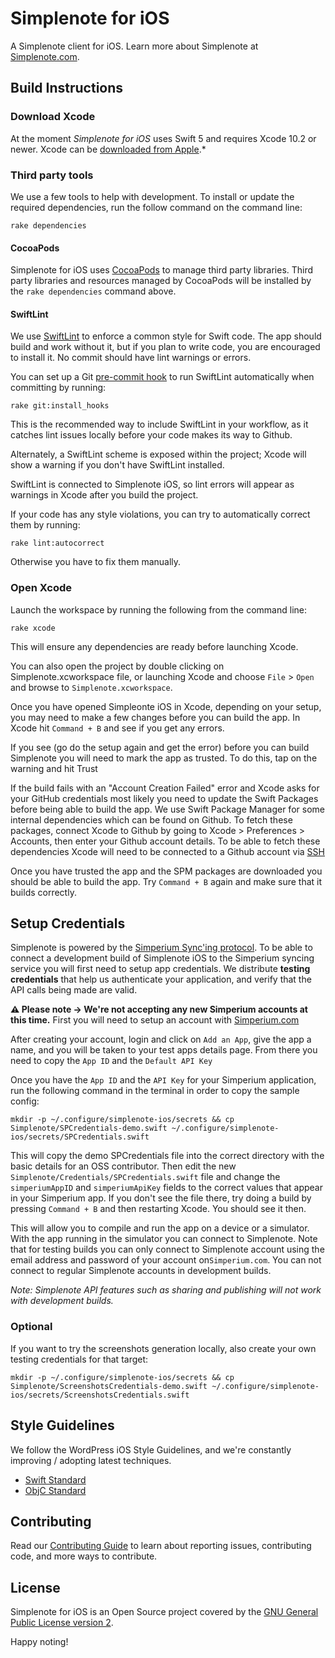 # Simplenote for iOS
A Simplenote client for iOS. Learn more about Simplenote at [Simplenote.com](https://simplenote.com).

## Build Instructions

### Download Xcode

At the moment *Simplenote for iOS* uses Swift 5 and requires Xcode 10.2 or newer. Xcode can be [downloaded from Apple](https://developer.apple.com/downloads/index.action).*

### Third party tools

We use a few tools to help with development. To install or update the required dependencies, run the follow command on the command line:

`rake dependencies`

#### CocoaPods

Simplenote for iOS uses [CocoaPods](http://cocoapods.org/) to manage third party libraries.
Third party libraries and resources managed by CocoaPods will be installed by the `rake dependencies` command above.

#### SwiftLint

We use [SwiftLint](https://github.com/realm/SwiftLint) to enforce a common style for Swift code. The app should build and work without it, but if you plan to write code, you are encouraged to install it. No commit should have lint warnings or errors.

You can set up a Git [pre-commit hook](https://git-scm.com/book/en/v2/Customizing-Git-Git-Hooks) to run SwiftLint automatically when committing by running:

`rake git:install_hooks`

This is the recommended way to include SwiftLint in your workflow, as it catches lint issues locally before your code makes its way to Github.

Alternately, a SwiftLint scheme is exposed within the project; Xcode will show a warning if you don't have SwiftLint installed.

SwiftLint is connected to Simplenote iOS, so lint errors will appear as warnings in Xcode after you build the project.

If your code has any style violations, you can try to automatically correct them by running:

`rake lint:autocorrect`

Otherwise you have to fix them manually.

### Open Xcode

Launch the workspace by running the following from the command line:

`rake xcode`

This will ensure any dependencies are ready before launching Xcode.

You can also open the project by double clicking on Simplenote.xcworkspace file, or launching Xcode and choose `File` > `Open` and browse to `Simplenote.xcworkspace`.

Once you have opened Simpleonte iOS in Xcode, depending on your setup, you may need to make a few changes before you can build the app.  In Xcode hit `Command + B` and see if you get any errors.  

If you see (go do the setup again and get the error) before you can build Simplenote you will need to mark the app as trusted.  To do this, tap on the warning and hit Trust

If the build fails with an "Account Creation Failed" error and Xcode asks for your GitHub credentials most likely you need to update the Swift Packages before being able to build the app. We use Swift Package Manager for some internal dependencies which can be found on Github.  To fetch these packages, connect Xcode to Github by going to Xcode > Preferences > Accounts, then enter your Github account details.  To be able to fetch these dependencies Xcode will need to be connected to a Github account via [SSH](https://docs.github.com/en/github/authenticating-to-github/connecting-to-github-with-ssh/generating-a-new-ssh-key-and-adding-it-to-the-ssh-agent)

Once you have trusted the app and the SPM packages are downloaded you should be able to build the app.  Try `Command + B` again and make sure that it builds correctly.

## Setup Credentials

Simplenote is powered by the [Simperium Sync'ing protocol](https://www.simperium.com). To be able to connect a development build of Simplenote iOS to the Simperium syncing service you will first need to setup app credentials.
We distribute **testing credentials** that help us authenticate your application, and verify that the API calls being made are valid. 

**⚠️ Please note → We're not accepting any new Simperium accounts at this time.**
First you will need to setup an account with [Simperium.com](https://www.simperium.com) 

After creating your account, login and click on `Add an App`, give the app a name, and you will be taken to your test apps details page.  From there you need to copy the `App ID` and the `Default API Key`

Once you have the `App ID` and the `API Key` for your Simperium application, run the following command in the terminal in order to copy the sample config:

```
mkdir -p ~/.configure/simplenote-ios/secrets && cp Simplenote/SPCredentials-demo.swift ~/.configure/simplenote-ios/secrets/SPCredentials.swift
```

This will copy the demo SPCredentials file into the correct directory with the basic details for an OSS contributor. Then edit the new `Simplenote/Credentials/SPCredentials.swift` file and change the `simperiumAppID` and `simperiumApiKey` fields to the correct values that appear in your Simperium app. If you don't see the file there, try doing a build by pressing `Command + B` and then restarting Xcode.  You should see it then.

This will allow you to compile and run the app on a device or a simulator. With the app running in the simulator you can connect to Simplenote.  Note that for testing builds you can only connect to Simplenote account using the email address and password of your account on`Simperium.com`.  You can not connect to regular Simplenote accounts in development builds.

_Note: Simplenote API features such as sharing and publishing will not work with development builds._

### Optional

If you want to try the screenshots generation locally, also create your own testing credentials for that target:

```
mkdir -p ~/.configure/simplenote-ios/secrets && cp Simplenote/ScreenshotsCredentials-demo.swift ~/.configure/simplenote-ios/secrets/ScreenshotsCredentials.swift
```

## Style Guidelines

We follow the WordPress iOS Style Guidelines, and we're constantly improving / adopting latest techniques.

- [Swift Standard](https://github.com/wordpress-mobile/swift-style-guide)
- [ObjC Standard](https://github.com/wordpress-mobile/objective-c-style-guide)

## Contributing

Read our [Contributing Guide](CONTRIBUTING.md) to learn about reporting issues, contributing code, and more ways to contribute.

## License

Simplenote for iOS is an Open Source project covered by the [GNU General Public License version 2](LICENSE.md).

Happy noting!
